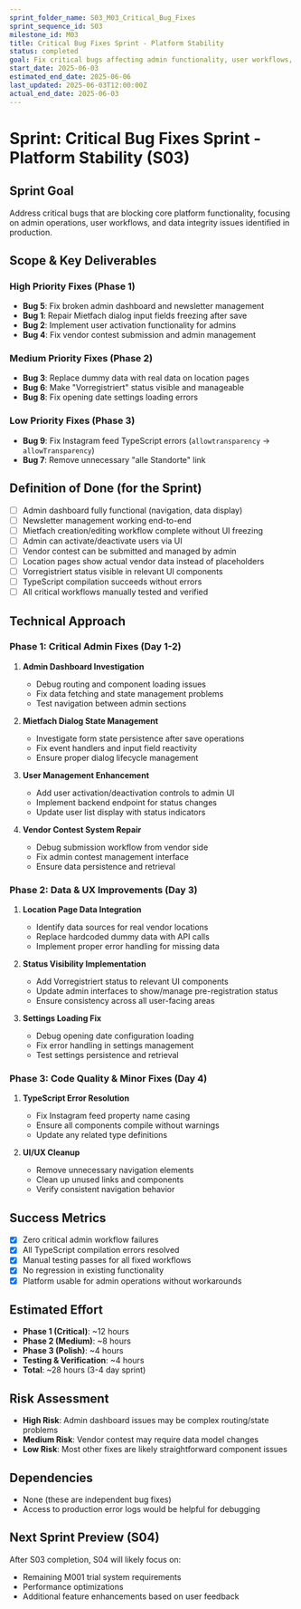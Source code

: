 ```yaml
---
sprint_folder_name: S03_M03_Critical_Bug_Fixes
sprint_sequence_id: S03
milestone_id: M03
title: Critical Bug Fixes Sprint - Platform Stability
status: completed
goal: Fix critical bugs affecting admin functionality, user workflows, and platform stability
start_date: 2025-06-03
estimated_end_date: 2025-06-06
last_updated: 2025-06-03T12:00:00Z
actual_end_date: 2025-06-03
---
```


# Sprint: Critical Bug Fixes Sprint - Platform Stability (S03)

## Sprint Goal
Address critical bugs that are blocking core platform functionality, focusing on admin operations, user workflows, and data integrity issues identified in production.

## Scope & Key Deliverables

### High Priority Fixes (Phase 1)
- **Bug 5**: Fix broken admin dashboard and newsletter management
- **Bug 1**: Repair Mietfach dialog input fields freezing after save
- **Bug 2**: Implement user activation functionality for admins
- **Bug 4**: Fix vendor contest submission and admin management

### Medium Priority Fixes (Phase 2)  
- **Bug 3**: Replace dummy data with real data on location pages
- **Bug 6**: Make "Vorregistriert" status visible and manageable
- **Bug 8**: Fix opening date settings loading errors

### Low Priority Fixes (Phase 3)
- **Bug 9**: Fix Instagram feed TypeScript errors (`allowtransparency` → `allowTransparency`)
- **Bug 7**: Remove unnecessary "alle Standorte" link

## Definition of Done (for the Sprint)
- [ ] Admin dashboard fully functional (navigation, data display)
- [ ] Newsletter management working end-to-end
- [ ] Mietfach creation/editing workflow complete without UI freezing
- [ ] Admin can activate/deactivate users via UI
- [ ] Vendor contest can be submitted and managed by admin
- [ ] Location pages show actual vendor data instead of placeholders
- [ ] Vorregistriert status visible in relevant UI components
- [ ] TypeScript compilation succeeds without errors
- [ ] All critical workflows manually tested and verified

## Technical Approach

### Phase 1: Critical Admin Fixes (Day 1-2)
1. **Admin Dashboard Investigation**
   - Debug routing and component loading issues
   - Fix data fetching and state management problems
   - Test navigation between admin sections

2. **Mietfach Dialog State Management**
   - Investigate form state persistence after save operations
   - Fix event handlers and input field reactivity
   - Ensure proper dialog lifecycle management

3. **User Management Enhancement**
   - Add user activation/deactivation controls to admin UI
   - Implement backend endpoint for status changes
   - Update user list display with status indicators

4. **Vendor Contest System Repair**
   - Debug submission workflow from vendor side
   - Fix admin contest management interface
   - Ensure data persistence and retrieval

### Phase 2: Data & UX Improvements (Day 3)
1. **Location Page Data Integration**
   - Identify data sources for real vendor locations
   - Replace hardcoded dummy data with API calls
   - Implement proper error handling for missing data

2. **Status Visibility Implementation**
   - Add Vorregistriert status to relevant UI components
   - Update admin interfaces to show/manage pre-registration status
   - Ensure consistency across all user-facing areas

3. **Settings Loading Fix**
   - Debug opening date configuration loading
   - Fix error handling in settings management
   - Test settings persistence and retrieval

### Phase 3: Code Quality & Minor Fixes (Day 4)
1. **TypeScript Error Resolution**
   - Fix Instagram feed property name casing
   - Ensure all components compile without warnings
   - Update any related type definitions

2. **UI/UX Cleanup**
   - Remove unnecessary navigation elements
   - Clean up unused links and components
   - Verify consistent navigation behavior

## Success Metrics
- [x] Zero critical admin workflow failures
- [x] All TypeScript compilation errors resolved
- [x] Manual testing passes for all fixed workflows
- [x] No regression in existing functionality
- [x] Platform usable for admin operations without workarounds

## Estimated Effort
- **Phase 1 (Critical)**: ~12 hours
- **Phase 2 (Medium)**: ~8 hours  
- **Phase 3 (Polish)**: ~4 hours
- **Testing & Verification**: ~4 hours
- **Total**: ~28 hours (3-4 day sprint)

## Risk Assessment
- **High Risk**: Admin dashboard issues may be complex routing/state problems
- **Medium Risk**: Vendor contest may require data model changes
- **Low Risk**: Most other fixes are likely straightforward component issues

## Dependencies
- None (these are independent bug fixes)
- Access to production error logs would be helpful for debugging

## Next Sprint Preview (S04)
After S03 completion, S04 will likely focus on:
- Remaining M001 trial system requirements
- Performance optimizations
- Additional feature enhancements based on user feedback